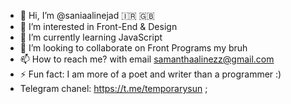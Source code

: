 - 👋 Hi, I’m @saniaalinejad 🇮🇷 🇬🇧
- 👀 I’m interested in Front-End & Design
- 🌱 I’m currently learning JavaScript
- 💞️ I’m looking to collaborate on Front Programs my bruh
- 📫 How to reach me? with email samanthaalinezz@gmail.com
- ⚡ Fun fact: I am more of a poet and writer than a programmer :)
- Telegram chanel: https://t.me/temporarysun ;

<!---
saniaalinejad/saniaalinejad is a ✨ special ✨ repository because its `README.md` (this file) appears on your GitHub profile.
You can click the Preview link to take a look at your changes.
--->
